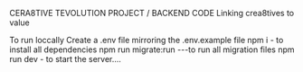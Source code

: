 CERA8TIVE TEVOLUTION PROJECT / BACKEND CODE
Linking crea8tives to value

To run loccally
Create a .env file mirroring the .env.example file
npm i - to install all dependencies
npm run migrate:run  ---to run all migration files
npm run dev - to start the server....
